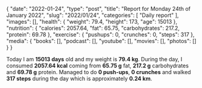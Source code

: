 {
    "date": "2022-01-24",
    "type": "post",
    "title": "Report for Monday 24th of January 2022",
    "slug": "2022\/01\/24",
    "categories": [
        "Daily report"
    ],
    "images": [],
    "health": {
        "weight": 79.4,
        "height": 173,
        "age": 15013
    },
    "nutrition": {
        "calories": 2057.64,
        "fat": 65.75,
        "carbohydrates": 217.2,
        "protein": 69.78
    },
    "exercise": {
        "pushups": 0,
        "crunches": 0,
        "steps": 317
    },
    "media": {
        "books": [],
        "podcast": [],
        "youtube": [],
        "movies": [],
        "photos": []
    }
}

Today I am <strong>15013 days</strong> old and my weight is <strong>79.4 kg</strong>. During the day, I consumed <strong>2057.64 kcal</strong> coming from <strong>65.75 g</strong> fat, <strong>217.2 g</strong> carbohydrates and <strong>69.78 g</strong> protein. Managed to do <strong>0 push-ups</strong>, <strong>0 crunches</strong> and walked <strong>317 steps</strong> during the day which is approximately <strong>0.24 km</strong>.